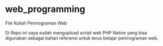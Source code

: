 # web_programming
File Kuliah Pemrograman Web 

Di Repo ini saya sudah mengupload script web PHP Native yang bisa digunakan sebagai bahan referensi untuk terus belajar pemrograman web.

